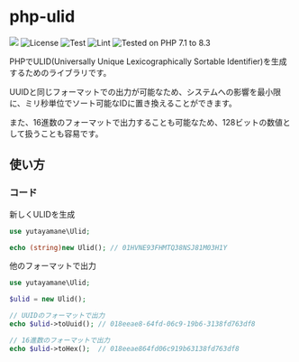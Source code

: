 


# php-ulid
<img src="https://img.shields.io/badge/PHP-ccc.svg?logo=php&style=flat"> ![License](https://img.shields.io/github/license/yamaneyuta/php-ulid) ![Test](https://github.com/yamaneyuta/php-ulid/actions/workflows/test.yml/badge.svg?branch=main) ![Lint](https://github.com/yamaneyuta/php-ulid/actions/workflows/lint.yml/badge.svg?branch=main) ![Tested on PHP 7.1 to 8.3](https://img.shields.io/badge/tested%20on-PHP%207.0%20|%207.1%20|%207.2%20|%207.3%20|%207.4%20|%208.0%20|%208.1%20|%208.2%20|%208.3-brightgreen.svg?maxAge=2419200)

PHPでULID(Universally Unique Lexicographically Sortable Identifier)を生成するためのライブラリです。

UUIDと同じフォーマットでの出力が可能なため、システムへの影響を最小限に、ミリ秒単位でソート可能なIDに置き換えることができます。

また、16進数のフォーマットで出力することも可能なため、128ビットの数値として扱うことも容易です。

## 使い方
### コード

新しくULIDを生成
```php
use yutayamane\Ulid;

echo (string)new Ulid(); // 01HVNE93FHMTQ38NSJ81M03H1Y
```

他のフォーマットで出力
```php
use yutayamane\Ulid;

$ulid = new Ulid();

// UUIDのフォーマットで出力
echo $ulid->toUuid(); // 018eeae8-64fd-06c9-19b6-3138fd763df8

// 16進数のフォーマットで出力
echo $ulid->toHex();  // 018eeae864fd06c919b63138fd763df8
```
